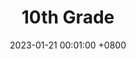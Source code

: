 ---
title:          "10th Grade"
date:           2023-01-21 00:01:00 +0800
selected:       false

order: 5
cover: /assets/images/artwork/playlist_covers/tenth_grade.png
---